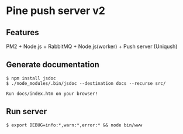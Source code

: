 Pine push server v2
====================

Features
---------

PM2 + Node.js + RabbitMQ + Node.js(worker) + Push server (Uniqush)


Generate documentation
-----------------------

    $ npm install jsdoc
    $ ./node_modules/.bin/jsdoc --destination docs --recurse src/
    
    Run docs/index.htm on your browser!
    

Run server
-----------

    $ export DEBUG=info:*,warn:*,error:* && node bin/www